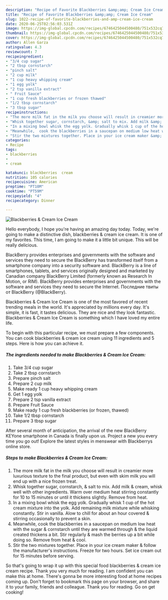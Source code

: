 ```yaml
---
description: "Recipe of Favorite Blackberries &amp;amp; Cream Ice Cream"
title: "Recipe of Favorite Blackberries &amp;amp; Cream Ice Cream"
slug: 1022-recipe-of-favorite-blackberries-and-amp-cream-ice-cream
date: 2020-06-25T02:56:03.531Z
image: https://img-global.cpcdn.com/recipes/6746425044500480/751x532cq70/blackberries-cream-ice-cream-recipe-main-photo.jpg
thumbnail: https://img-global.cpcdn.com/recipes/6746425044500480/751x532cq70/blackberries-cream-ice-cream-recipe-main-photo.jpg
cover: https://img-global.cpcdn.com/recipes/6746425044500480/751x532cq70/blackberries-cream-ice-cream-recipe-main-photo.jpg
author: Allen Garza
ratingvalue: 4.3
reviewcount: 7
recipeingredient:
- "3/4 cup sugar"
- "2 tbsp cornstarch"
- "pinch salt"
- "2 cup milk"
- "1 cup heavy whipping cream"
- "1 egg yolk"
- "2 tsp vanilla extract"
- " Fruit Sauce"
- "1 cup fresh blackberries or frozen thawed"
- "1/2 tbsp cornstarch"
- "3 tbsp sugar"
recipeinstructions:
- "The more milk fat in the milk you choose will result in creamier more luxurious texture to the final product,  but even with skim milk you will end up with a nice frozen treat."
- "Whisk together sugar, cornstarch, &amp; salt to mix. Add milk &amp; cream, whisk well with other ingredients.  Warm over medium heat stirring constantly for 10 to 15 minutes or until it thickens slightly.  Remove from heat."
- "In a mixing bowl whisk the egg yolk. Gradually whisk 1 cup of the hot cream mixture into the yolk. Add remaining milk mixture while whisking constantly.  Stir in vanilla.  Alow to chill for about an hour covered &amp; stirring occasionally to prevent a skin."
- "Meanwhile,  cook the blackberries in a saucepan on medium low heat with the sugar &amp; cornstarch until they are warmed through &amp; the liquid created thickens a bit. Stir regularly &amp; mash the berries up a bit while doing so.   Remove from heat &amp; cool."
- "Stir the two mixtures together. Place in your ice cream maker &amp; follow the manufacturer&#39;s instructions.  Freeze for two hours. Set ice cream out for 15 minutes before serving."
categories:
- Recipe
tags:
- blackberries
- 
- cream

katakunci: blackberries  cream 
nutrition: 105 calories
recipecuisine: American
preptime: "PT10M"
cooktime: "PT59M"
recipeyield: "4"
recipecategory: Dinner

---
```



![Blackberries &amp; Cream Ice Cream](https://img-global.cpcdn.com/recipes/6746425044500480/751x532cq70/blackberries-cream-ice-cream-recipe-main-photo.jpg)

Hello everybody, I hope you're having an amazing day today. Today, we're going to make a distinctive dish, blackberries &amp; cream ice cream. It is one of my favorites. This time, I am going to make it a little bit unique. This will be really delicious.

BlackBerry provides enterprises and governments with the software and services they need to secure the BlackBerry has transformed itself from a smartphone company into a security software and. BlackBerry is a line of smartphones, tablets, and services originally designed and marketed by Canadian company BlackBerry Limited (formerly known as Research In Motion, or RIM). BlackBerry provides enterprises and governments with the software and services they need to secure the Internet. Последние твиты от BlackBerry (@BlackBerry).

Blackberries &amp; Cream Ice Cream is one of the most favored of recent trending meals in the world. It's appreciated by millions every day. It's simple, it is fast, it tastes delicious. They are nice and they look fantastic. Blackberries &amp; Cream Ice Cream is something which I have loved my entire life.


To begin with this particular recipe, we must prepare a few components. You can cook blackberries &amp; cream ice cream using 11 ingredients and 5 steps. Here is how you can achieve it.

<!--inarticleads1-->

##### The ingredients needed to make Blackberries &amp; Cream Ice Cream:

1. Take 3/4 cup sugar
1. Take 2 tbsp cornstarch
1. Prepare pinch salt
1. Prepare 2 cup milk
1. Make ready 1 cup heavy whipping cream
1. Get 1 egg yolk
1. Prepare 2 tsp vanilla extract
1. Prepare  Fruit Sauce
1. Make ready 1 cup fresh blackberries (or frozen, thawed)
1. Take 1/2 tbsp cornstarch
1. Prepare 3 tbsp sugar


After several month of anticipation, the arrival of the new BlackBerry KEYone smartphone in Canada is finally upon us. Project a new you every time you go out! Explore the latest styles in menswear with Blackberrys online store. 

<!--inarticleads2-->

##### Steps to make Blackberries &amp; Cream Ice Cream:

1. The more milk fat in the milk you choose will result in creamier more luxurious texture to the final product,  but even with skim milk you will end up with a nice frozen treat.
1. Whisk together sugar, cornstarch, &amp; salt to mix. Add milk &amp; cream, whisk well with other ingredients.  Warm over medium heat stirring constantly for 10 to 15 minutes or until it thickens slightly.  Remove from heat.
1. In a mixing bowl whisk the egg yolk. Gradually whisk 1 cup of the hot cream mixture into the yolk. Add remaining milk mixture while whisking constantly.  Stir in vanilla.  Alow to chill for about an hour covered &amp; stirring occasionally to prevent a skin.
1. Meanwhile,  cook the blackberries in a saucepan on medium low heat with the sugar &amp; cornstarch until they are warmed through &amp; the liquid created thickens a bit. Stir regularly &amp; mash the berries up a bit while doing so.   Remove from heat &amp; cool.
1. Stir the two mixtures together. Place in your ice cream maker &amp; follow the manufacturer&#39;s instructions.  Freeze for two hours. Set ice cream out for 15 minutes before serving.




So that's going to wrap it up with this special food blackberries &amp; cream ice cream recipe. Thank you very much for reading. I am confident you can make this at home. There's gonna be more interesting food at home recipes coming up. Don't forget to bookmark this page on your browser, and share it to your family, friends and colleague. Thank you for reading. Go on get cooking!
